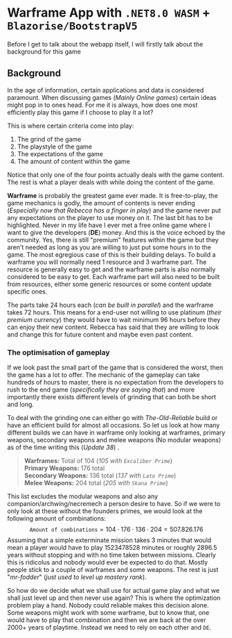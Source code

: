 # Warframe App with `.NET8.0 WASM` + `Blazorise/BootstrapV5`

Before I get to talk about the webapp itself, I will firstly talk about the background for this game

## Background

In the age of information, certain applications and data is considered paramount. When discussing games (*Mainly Online games*) certain ideas might pop in to ones head. For me it is always, how does one most efficiently play this game if I choose to play it a lot?

This is where certain criteria come into play:
1. The grind of the game
2. The playstyle of the game
3. The expectations of the game
4. The amount of content within the game

Notice that only one of the four points actually deals with the game content. The rest is what a player deals with while doing the content of the game.

**Warframe** is probably the greatest game ever made. It is free-to-play, the game mechanics is godly, the amount of contents is never ending (*Especially now that Rebecca has a finger in play*) and the game never put any expectations on the player to use money on it. The last bit has to be highlighted. Never in my life have I ever met a free online game where I want to give the developers (**DE**) money. And this is the voice echoed by the community. Yes, there is still "premium" features within the game but they aren't needed as long as you are willing to just put some hours in to the game. The most egregious case of this is their building delays. To build a warframe you will normally need 1 resource and 3 warframe part. The resource is generally easy to get and the warframe parts is also normally considered to be easy to get. Each warframe part will also need to be built from resources, either some generic resources or some content update specific ones.

The parts take 24 hours each (*can be built in parallel*) and the warframe takes 72 hours. This means for a end-user not willing to use platinum (*their premium currency*) they would have to wait minimum 96 hours before they can enjoy their new content. Rebecca has said that they are willing to look and change this for future content and maybe even past content.

### The optimisation of gameplay

If we look past the small part of the game that is considered the worst, then the game has a lot to offer. The mechanic of the gameplay can take hundreds of hours to master, there is no expectation from the developers to rush to the end game (*specifically they are saying that*) and more importantly there exists different levels of grinding that can both be short and long.

To deal with the grinding one can either go with *The-Old-Reliable* build or have an efficient build for almost all occasions. So let us look at how many different builds we can have in warframe only looking at warframes, primary weapons, secondary weapons and melee weapons (No modular weapons) as of the time writing this (*Update 38*) .

> **Warframes:** Total of 104 (*105 with `Excaliber Prime`*)  
> **Primary Weapons:** 176 total  
> **Secondary Weapons:** 136 total (*137 with `Lato Prime`*)  
> **Melee Weapons:** 204 total  (*205 with `Skana Prime`*)  

This list excludes the modular weapons and also any companion/archwing/necremech a person desire to have. So if we were to only look at these without the founders primes, we would look at the following amount of combinations:
$$
\texttt{Amount of combinations}=104\cdot176\cdot136\cdot204=507.826.176
$$
Assuming that a simple exterminate mission takes 3 minutes that would mean a player would have to play $1523478528$ minutes or roughly $2896.5$ years without stopping and with no time taken between missions. Clearly this is ridicolus and nobody would ever be expected to do that. Mostly people stick to a couple of warframes and some weapons. The rest is just "*mr-fodder*" (*just used to level up mastery rank*).

So how do we decide what we shall use for actual game play and what we shall just level up and then never use again? This is where the optimization problem play a hand. Nobody could reliable makes this decision alone. Some weapons might work with some warframe, but to know that, one would have to play that combination and then we are back at the over 2000+ years of playtime. Instead we need to rely on each other and `DE`.